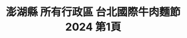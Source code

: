 ---
title: "澎湖縣 所有行政區 台北國際牛肉麵節 2024 第1頁"
description: "澎湖縣 所有行政區 台北國際牛肉麵節 2024 獲獎餐廳 第1頁"
keywords:
  - 美食競賽
  - 台灣美食
  - 美食精選
datePublished: "2025-06-30"
dateModified: "2025-07-05"
city: "澎湖縣"
district: "所有行政區"
award: "台北國際牛肉麵節"
year: "2024"
page: 1
count: 1

restaurants:
  - name: "老龐家傳牛肉麵-澎湖店"
    city: "澎湖縣"
    district: "馬公市"
    address: "880澎湖縣馬公市三民路45號"
    phone: "069266657"
    geo: "23.567120200740657, 119.56823084065023"
    link: "澎湖縣/馬公市/老龐家傳牛肉麵-澎湖店"
    google_map: "https://maps.app.goo.gl/dFsov4Lz9S2cwRjy9"
    footinder: ""
    award:
    - name: "台北國際牛肉麵節"
      year: "2024"
---